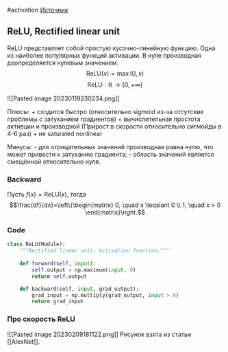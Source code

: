 #activation
[Источник](https://academy.yandex.ru/handbook/ml/article/pervoe-znakomstvo-s-polnosvyaznymi-nejrosetyami)
## **ReLU**, Rectified linear unit
ReLU представляет собой простую кусочно-линейную функцию. Одна из наиболее популярных функций активации. В нуле производная доопределяется нулевым значением.
$$\text{ReLU}(x)=\max(0, x)$$
$$\text{ReLU}: \mathbb{R} \to [0, +\infty)$$

![[Pasted image 20230119230234.png]]

Плюсы:
\+ сходится быстро (относительно sigmoid из-за отсутсвие проблемы с затуханием градиентов)
\+ вычислительная простота активции и производной (Прирост в скорости относительно сигмойды в 4-6 раз)
\+ не saturated nonlinear

Минусы:
\- для отрицательных значений производная равна нулю, что может привести к затуханию градиента;
\- область значений является смещённой относительно нуля.

### Backward
Пусть $f(x)=\text{ReLU}(x)$, тогда
$$\frac{df}{dx}=\left\{\begin{matrix}
0, \quad x \leqslant  0
 \\ 1, \quad x > 0
\end{matrix}\right.$$

### Code
```python
class ReLU(Module):
	"""Rectified linear unit. Activation function."""
	
    def forward(self, input):
        self.output = np.maximum(input, 0)
        return self.output

    def backward(self, input, grad_output):
        grad_input = np.multiply(grad_output, input > 0)
        return grad_input
```

### Про скорость ReLU
![[Pasted image 20230209181122.png]]
Рисунок взята из статьи [[AlexNet]].